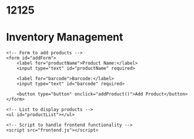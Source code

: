 # 12125<!DOCTYPE html>
<html lang="en">
<head>
    <meta charset="UTF-8">
    <meta name="viewport" content="width=device-width, initial-scale=1.0">
    <title>Inventory Management</title>
</head>
<body>
    <h1>Inventory Management</h1>

    <!-- Form to add products -->
    <form id="addForm">
        <label for="productName">Product Name:</label>
        <input type="text" id="productName" required>

        <label for="barcode">Barcode:</label>
        <input type="text" id="barcode" required>

        <button type="button" onclick="addProduct()">Add Product</button>
    </form>

    <!-- List to display products -->
    <ul id="productList"></ul>

    <!-- Script to handle frontend functionality -->
    <script src="frontend.js"></script>
</body>
</html>
